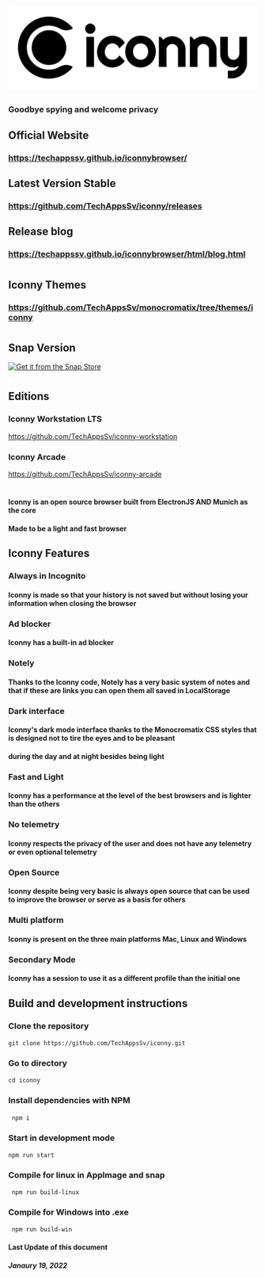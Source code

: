 # ![](iconny_banner.png)

### Goodbye spying and welcome privacy

## Official Website
### https://techappssv.github.io/iconnybrowser/

## Latest Version Stable
### https://github.com/TechAppsSv/iconny/releases


## Release blog
### https://techappssv.github.io/iconnybrowser/html/blog.html
#
## Iconny Themes
### https://github.com/TechAppsSv/monocromatix/tree/themes/iconny
#
## Snap Version
[![Get it from the Snap Store](https://snapcraft.io/static/images/badges/en/snap-store-black.svg)](https://snapcraft.io/iconny)
#
## Editions
### Iconny Workstation LTS
https://github.com/TechAppsSv/iconny-workstation
### Iconny Arcade
https://github.com/TechAppsSv/iconny-arcade
#
#### Iconny is an open source browser built from ElectronJS AND Munich as the core
#### Made to be a light and fast browser

## Iconny Features
### Always in Incognito
#### Iconny is made so that your history is not saved but without losing your information when closing the browser
### Ad blocker
#### Iconny has a built-in ad blocker
### Notely
#### Thanks to the Iconny code, Notely has a very basic system of notes and that if these are links you can open them all saved in LocalStorage

### Dark interface
#### Iconny's dark mode interface thanks to the Monocromatix CSS styles that is designed not to tire the eyes and to be pleasant

#### during the day and at night besides being light
### Fast and Light
#### Iconny has a performance at the level of the best browsers and is lighter than the others
### No telemetry
#### Iconny respects the privacy of the user and does not have any telemetry or even optional telemetry

### Open Source
#### Iconny despite being very basic is always open source that can be used to improve the browser or serve as a basis for others
### Multi platform
#### Iconny is present on the three main platforms Mac, Linux and Windows

### Secondary Mode
#### Iconny has a session to use it as a different profile than the initial one

## Build and development instructions
### Clone the repository
~~~ 
git clone https://github.com/TechAppsSv/iconny.git 
~~~
### Go to directory
~~~
cd iconny
~~~
### Install dependencies with NPM
~~~
 npm i
 ~~~
### Start in development mode
~~~
npm run start
~~~
### Compile for linux in AppImage and snap
~~~
 npm run build-linux
~~~
### Compile for Windows into .exe
~~~
 npm run build-win
~~~

#### Last Update of this document
##### Janaury 19, 2022